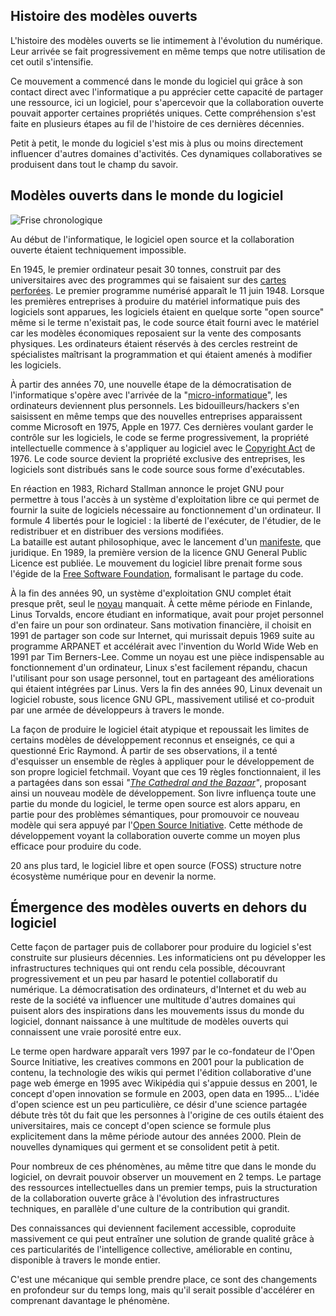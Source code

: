 ## Histoire des modèles ouverts

L'histoire des modèles ouverts se lie intimement à l'évolution du numérique. Leur arrivée se fait progressivement en même temps que notre utilisation de cet outil s'intensifie.

Ce mouvement a commencé dans le monde du logiciel qui grâce à son contact direct avec l'informatique a pu apprécier cette capacité de partager une ressource, ici un logiciel, pour s'apercevoir que la collaboration ouverte pouvait apporter certaines propriétés uniques. Cette compréhension s'est faite en plusieurs étapes au fil de l'histoire
de ces dernières décennies.

Petit à petit, le monde du logiciel s'est mis à plus ou moins directement influencer d'autres domaines d'activités. Ces dynamiques collaboratives se produisent dans tout le champ du savoir.

## Modèles ouverts dans le monde du logiciel

![Frise chronologique](https://raw.githubusercontent.com/Open-Models/Brique/main/images/frise-chronologique-open-source.png)

Au début de l'informatique, le logiciel open source et la collaboration ouverte étaient techniquement impossible.

En 1945, le premier ordinateur pesait 30 tonnes, construit par des universitaires avec des programmes qui se faisaient sur des [cartes perforées](https://raw.githubusercontent.com/Open-Models/Brique/main/images/carte_perforee.png). Le premier programme numérisé apparaît le 11 juin 1948. Lorsque les premières entreprises à produire du matériel informatique puis des logiciels sont apparues,  les logiciels étaient en quelque sorte "open source" même si le terme n'existait pas, le code source était fourni avec le matériel car les modèles économiques reposaient sur la vente des composants physiques. Les ordinateurs étaient réservés à des cercles restreint de spécialistes maîtrisant la programmation et qui étaient amenés à modifier les logiciels.

À partir des années 70, une nouvelle étape de la démocratisation de l'informatique s'opère avec l'arrivée de la "[micro-informatique](https://fr.wikipedia.org/wiki/Micro-informatique)", les ordinateurs deviennent plus personnels. Les bidouilleurs/hackers s'en saisissent en même temps que des nouvelles entreprises apparaissent comme Microsoft en 1975, Apple en 1977. Ces dernières voulant garder le contrôle sur les logiciels, le code se ferme progressivement, la propriété intellectuelle commence à s'appliquer au logiciel avec le [Copyright Act](https://fr.wikipedia.org/wiki/Copyright_Act_(1976)) de 1976. Le code source devient la propriété exclusive des entreprises, les logiciels sont distribués sans le code source sous forme d'exécutables.

En réaction en 1983, Richard Stallman annonce le projet GNU pour permettre à tous l'accès à un système d'exploitation libre ce qui permet de fournir la suite de logiciels nécessaire au fonctionnement d'un ordinateur. Il formule 4 libertés pour le logiciel : la liberté de l'exécuter, de l'étudier, de le redistribuer et en distribuer des versions modifiées.  
La bataille est autant philosophique, avec le lancement d'un [manifeste](https://www.gnu.org/gnu/manifesto.fr.html), que juridique. En 1989, la première version de la licence GNU General Public Licence est publiée. Le mouvement du logiciel libre prenait forme sous l'égide de la [Free Software Foundation](https://www.fsf.org/), formalisant le partage du code.

À la fin des années 90, un système d'exploitation GNU complet était presque prêt, seul le [noyau](https://fr.wikipedia.org/wiki/Noyau_de_syst%C3%A8me_d%27exploitation) manquait. À cette même période en Finlande, Linus Torvalds, encore étudiant en informatique, avait pour projet personnel d'en faire un pour son ordinateur. Sans motivation financière, il choisit en 1991 de partager son code sur Internet, qui murissait depuis 1969 suite au programme ARPANET et accélérait avec l'invention du World Wide Web en 1991 par Tim Berners-Lee. Comme un noyau est une pièce indispensable au fonctionnement d'un ordinateur, Linux s'est facilement répandu, chacun l'utilisant pour son usage personnel, tout en partageant des améliorations qui étaient intégrées par Linus. Vers la fin des années 90, Linux devenait un logiciel robuste, sous licence GNU GPL, massivement utilisé et co-produit par une armée de développeurs à travers le monde.

La façon de produire le logiciel était atypique et repoussait les limites de certains modèles de développement reconnus et enseignés, ce qui a questionné Eric Raymond. À partir de ses observations, il a tenté d'esquisser un ensemble de règles à appliquer pour le développement de son propre logiciel fetchmail. Voyant que ces 19 règles fonctionnaient, il les a partagées dans son essai *"[The Cathedral and the Bazaar](http://www.catb.org/~esr/writings/cathedral-bazaar/)"*, proposant ainsi un nouveau modèle de développement. Son livre influença toute une partie du monde du logiciel, le terme open source est alors apparu, en partie pour des problèmes sémantiques,  pour promouvoir ce nouveau modèle qui sera appuyé par l'[Open Source Initiative](https://opensource.org/). Cette méthode de développement voyant la collaboration ouverte comme un moyen plus efficace pour produire du code.

20 ans plus tard, le logiciel libre et open source (FOSS) structure notre écosystème numérique pour en devenir la norme.

## Émergence des modèles ouverts en dehors du logiciel

Cette façon de partager puis de collaborer pour produire du logiciel s'est construite sur plusieurs décennies. Les informaticiens ont pu développer les infrastructures techniques qui ont rendu cela possible, découvrant progressivement et un peu par hasard le potentiel collaboratif du numérique. La démocratisation des ordinateurs, d'Internet et du web au reste de la société va influencer une multitude d'autres domaines qui puisent alors des inspirations dans les mouvements issus du monde du logiciel, donnant naissance à une multitude de modèles ouverts qui connaissent une vraie porosité entre eux.

Le terme open hardware apparaît vers 1997 par le co-fondateur de l'Open Source Initiative, les creatives commons en 2001 pour la publication de contenu, la technologie des wikis qui permet l'édition collaborative d'une page web émerge en 1995 avec Wikipédia qui s'appuie dessus en 2001, le concept d'open innovation se formule en 2003, open data en 1995... L'idée d'open science est un peu particulière, ce désir d'une science partagée débute très tôt du fait que les personnes à l'origine de ces outils étaient des universitaires, mais ce concept d'open science se formule plus explicitement dans la même période autour des années 2000. Plein de nouvelles dynamiques qui germent et se consolident petit à petit.

Pour nombreux de ces phénomènes, au même titre que dans le monde du logiciel, on devrait pouvoir observer un mouvement en 2 temps. Le partage des ressources intellectuelles dans un premier temps, puis la structuration de la collaboration ouverte grâce à l'évolution des infrastructures techniques, en parallèle d'une culture de la contribution qui grandit.

Des connaissances qui deviennent facilement accessible, coproduite massivement ce qui peut entraîner une solution de grande qualité grâce à ces particularités de l'intelligence collective, améliorable en continu, disponible à travers le monde entier.

C'est une mécanique qui semble prendre place, ce sont des changements en profondeur sur du temps long, mais qu'il serait possible d'accélérer en comprenant davantage le phénomène.
